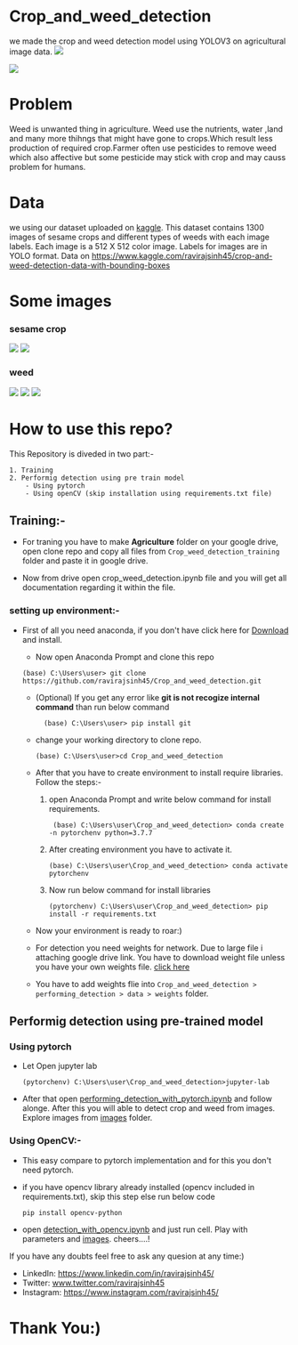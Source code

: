 # Crop_and_weed_detection
we made the crop and weed detection model using YOLOV3 on agricultural image data.
![](https://github.com/ravirajsinh45/Crop_and_weed_detection/blob/master/performing_detection/data/detection/detection.jpg)



![](https://github.com/ravirajsinh45/Crop_and_weed_detection/blob/master/performing_detection/data/detection/detection_1.jpeg)

# Problem
Weed is unwanted thing in agriculture. Weed use the nutrients, water ,land and many more thihngs that might have gone to crops.Which result less production of required crop.Farmer often use pesticides to remove weed which also affective but some pesticide may stick with crop and may causs problem for humans.

# Data
we using our dataset uploaded on [kaggle](https://www.kaggle.com/ravirajsinh45/crop-and-weed-detection-data-with-bounding-boxes).
This dataset contains 1300 images of sesame crops and different types of weeds with each image labels.
Each image is a 512 X 512 color image. Labels for images are in YOLO format.
Data on https://www.kaggle.com/ravirajsinh45/crop-and-weed-detection-data-with-bounding-boxes

# Some images
### sesame crop
![](https://www.googleapis.com/download/storage/v1/b/kaggle-user-content/o/inbox%2F3745280%2Fdd84e10cd56c74516656e1fee2742763%2Ftal_55.jpeg?generation=1589438968788391&alt=media)
![](https://www.googleapis.com/download/storage/v1/b/kaggle-user-content/o/inbox%2F3745280%2Fbf8669472ca779a36fbd992c6ee80b9b%2Ftal_44.jpeg?generation=1589438975110310&alt=media)

### weed
![](https://www.googleapis.com/download/storage/v1/b/kaggle-user-content/o/inbox%2F3745280%2F223e1ae1bc2b2d976ccf79685bb5ef24%2Fimage_359.jpeg?generation=1589439154681622&alt=media)
![](https://www.googleapis.com/download/storage/v1/b/kaggle-user-content/o/inbox%2F3745280%2Fec12dbafbf4b5b6e1b46cc1a47e95147%2Fimage_528.jpeg?generation=1589439166010189&alt=media)
![](https://www.googleapis.com/download/storage/v1/b/kaggle-user-content/o/inbox%2F3745280%2Fc4e147d01af2667a293c3ff1caac6a85%2Fimage_21.jpeg?generation=1589439187082625&alt=media)



  
  # How to use this repo?

  This Repository is diveded in two part:-

    1. Training 
    2. Performig detection using pre train model
        - Using pytorch
        - Using openCV (skip installation using requirements.txt file)


## Training:-
 
 * For traning you have to make **Agriculture** folder on your google drive, open clone repo and copy all files from `Crop_weed_detection_training` folder and paste it in google drive.

 * Now from drive open crop_weed_detection.ipynb file and you will get all documentation regarding it within the file.


### setting up environment:-

 * First of all you need anaconda, if you don't have click here for [Download](https://www.anaconda.com/products/individual) and install.

    * Now open Anaconda Prompt and clone this repo
   ```
   (base) C:\Users\user> git clone https://github.com/ravirajsinh45/Crop_and_weed_detection.git
    ```  
     - (Optional) If you get any error like **git is not recogize internal command** than run below command
          ```
            (base) C:\Users\user> pip install git
          ``` 
      
    * change your working directory to clone repo.
      ```
      (base) C:\Users\user>cd Crop_and_weed_detection
      ```
    * After that you have to create environment to install require libraries. Follow the steps:-
       1. open Anaconda Prompt and write below command for install requirements.
           ```
            (base) C:\Users\user\Crop_and_weed_detection> conda create -n pytorchenv python=3.7.7
           ```
      2. After creating environment you have to activate it.
          ```
          (base) C:\Users\user\Crop_and_weed_detection> conda activate pytorchenv
         ```
      3.  Now run below command for install libraries
          ```
          (pytorchenv) C:\Users\user\Crop_and_weed_detection> pip install -r requirements.txt 
          ```
   * Now your environment is ready to roar:)
   
   * For detection you need weights for network. Due to large file i attaching google drive link. You have to download weight file unless you have your own weights file. [click here](https://drive.google.com/open?id=1-Aam2D-fqnwecbeHwa4rtzxtNjwcDkP6)

   
   * You have to add weights flie into `Crop_and_weed_detection > performing_detection > data > weights` folder.

## Performig detection using pre-trained model
### Using pytorch
   * Let Open jupyter lab

      ```
     (pytorchenv) C:\Users\user\Crop_and_weed_detection>jupyter-lab
     ```
 


   * After that open [performing_detection_with_pytorch.ipynb](https://github.com/ravirajsinh45/Crop_and_weed_detection/blob/master/performing_detection/pytorch/performing_detection_with_pytorch.ipynb) and follow alonge. After this you will able to detect crop and weed from images. Explore images from [images](https://github.com/ravirajsinh45/Crop_and_weed_detection/blob/master/performing_detection/data/images) folder.

### Using OpenCV:-

  * This easy compare to pytorch implementation and for this you don't need pytorch.

  * if you have opencv library already installed (opencv included in requirements.txt), skip this step else run below code
    ```
    pip install opencv-python
    ```
  
  * open [detection_with_opencv.ipynb](https://github.com/ravirajsinh45/Crop_and_weed_detection/blob/master/performing_detection/opencv/detection_with_opencv.ipynb) and just run cell. Play with parameters and [images](https://github.com/ravirajsinh45/Crop_and_weed_detection/blob/master/performing_detection/data/images). cheers....!


If you have any doubts feel free to ask any quesion at any time:)  
  * LinkedIn:  https://www.linkedin.com/in/ravirajsinh45/  
  * Twitter:   www.twitter.com/ravirajsinh45  
  * Instagram: https://www.instagram.com/ravirajsinh45/  

 # Thank You:) 




  





